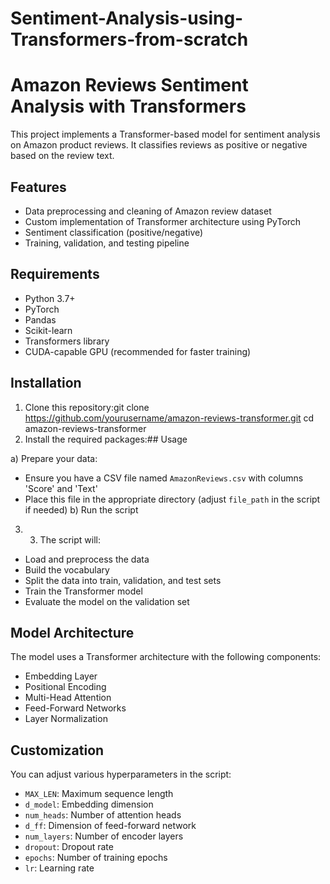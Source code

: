 # Sentiment-Analysis-using-Transformers-from-scratch

# Amazon Reviews Sentiment Analysis with Transformers

This project implements a Transformer-based model for sentiment analysis on Amazon product reviews. It classifies reviews as positive or negative based on the review text.

## Features

- Data preprocessing and cleaning of Amazon review dataset
- Custom implementation of Transformer architecture using PyTorch
- Sentiment classification (positive/negative)
- Training, validation, and testing pipeline

## Requirements

- Python 3.7+
- PyTorch
- Pandas
- Scikit-learn
- Transformers library
- CUDA-capable GPU (recommended for faster training)

## Installation

1. Clone this repository:git clone https://github.com/yourusername/amazon-reviews-transformer.git
cd amazon-reviews-transformer
2. Install the required packages:## Usage

 a) Prepare your data:
- Ensure you have a CSV file named `AmazonReviews.csv` with columns 'Score' and 'Text'
- Place this file in the appropriate directory (adjust `file_path` in the script if needed)
 b) Run the script

3. 3. The script will:
- Load and preprocess the data
- Build the vocabulary
- Split the data into train, validation, and test sets
- Train the Transformer model
- Evaluate the model on the validation set

## Model Architecture

The model uses a Transformer architecture with the following components:

- Embedding Layer
- Positional Encoding
- Multi-Head Attention
- Feed-Forward Networks
- Layer Normalization

## Customization

You can adjust various hyperparameters in the script:

- `MAX_LEN`: Maximum sequence length
- `d_model`: Embedding dimension
- `num_heads`: Number of attention heads
- `d_ff`: Dimension of feed-forward network
- `num_layers`: Number of encoder layers
- `dropout`: Dropout rate
- `epochs`: Number of training epochs
- `lr`: Learning rate
